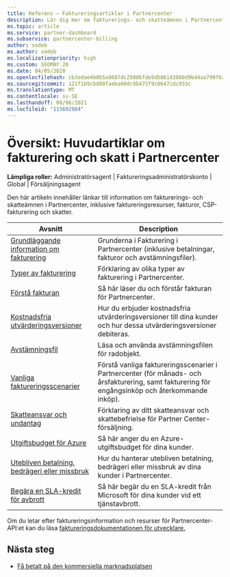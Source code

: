 ```yaml
---
title: Referens – Faktureringsartiklar i Partnercenter
description: Lär dig mer om fakturerings- och skatteämnen i Partnercenter. Informationen omfattar faktureringsresurser, fakturor, CSP-fakturering och skatter.
ms.topic: article
ms.service: partner-dashboard
ms.subservice: partnercenter-billing
author: sodeb
ms.author: sodeb
ms.localizationpriority: high
ms.custom: SEOMAY.20
ms.date: 04/05/2020
ms.openlocfilehash: cb3edae4b0b5a9687dc25006fde9db86143860d9b44aa790f62fd1340e5deab8
ms.sourcegitcommit: 121f1b9cbd88faeba60dc9b475f9c0647cdc933c
ms.translationtype: MT
ms.contentlocale: sv-SE
ms.lasthandoff: 08/06/2021
ms.locfileid: "115692984"
---
```

# <a name="overview-main-billing-and-tax-articles-in-partner-center"></a>Översikt: Huvudartiklar om fakturering och skatt i Partnercenter

**Lämpliga roller:** Administratörsagent | Faktureringsadministratörskonto | Global | Försäljningsagent

Den här artikeln innehåller länkar till information om fakturerings- och skatteämnen i Partnercenter, inklusive faktureringsresurser, fakturor, CSP-fakturering och skatter.


| Avsnitt | Description |
| ----- | ----------- |
| [Grundläggande information om fakturering](billing-basics.md) | Grunderna i Fakturering i Partnercenter (inklusive betalningar, fakturor och avstämningsfiler). |
| [Typer av fakturering](./billing-basics.md) | Förklaring av olika typer av fakturering i Partnercenter. |
| [Förstå fakturan](read-your-bill.md) | Så här läser du och förstår fakturan för Partnercenter. |
| [Kostnadsfria utvärderingsversioner](offer-your-customers-trials-of-microsoft-products.md) | Hur du erbjuder kostnadsfria utvärderingsversioner till dina kunder och hur dessa utvärderingsversioner debiteras. |
| [Avstämningsfil](use-the-reconciliation-files.md) | Läsa och använda avstämningsfilen för radobjekt. |
| [Vanliga faktureringsscenarier](common-billing-scenarios.md) | Förstå vanliga faktureringsscenarier i Partnercenter (för månads- och årsfakturering, samt fakturering för engångsinköp och återkommande inköp). |
| [Skatteansvar och undantag](tax-and-tax-exemptions.md) | Förklaring av ditt skatteansvar och skattebefrielse för Partner Center-försäljning. |
| [Utgiftsbudget för Azure](set-an-azure-spending-budget-for-your-customers.md) | Så här anger du en Azure-utgiftsbudget för dina kunder. |
| [Utebliven betalning, bedrägeri eller missbruk](non-payment-fraud-misuse.md) | Hur du hanterar utebliven betalning, bedrägeri eller missbruk av dina kunder i Partnercenter. |
| [Begära en SLA-kredit för avbrott](request-credit.md) | Så här begär du en SLA-kredit från Microsoft för dina kunder vid ett tjänstavbrott. |

Om du letar efter faktureringsinformation och resurser för Partnercenter-API:et kan du läsa [faktureringsdokumentationen för utvecklare.](/partner-center/develop/manage-billing)

## <a name="next-steps"></a>Nästa steg

- [Få betalt på den kommersiella marknadsplatsen](marketplace-get-paid.md)